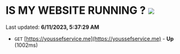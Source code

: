 # IS MY WEBSITE RUNNING ? [![](https://img.shields.io/static/v1?label=Sponsor&message=%E2%9D%A4&logo=GitHub&color=%23fe8e86)](https://github.com/sponsors/<username>)

Last updated: **6/11/2023, 5:37:29 AM**

- `GET` [https://youssefservice.me](https://youssefservice.me) - **Up** (1002ms)
